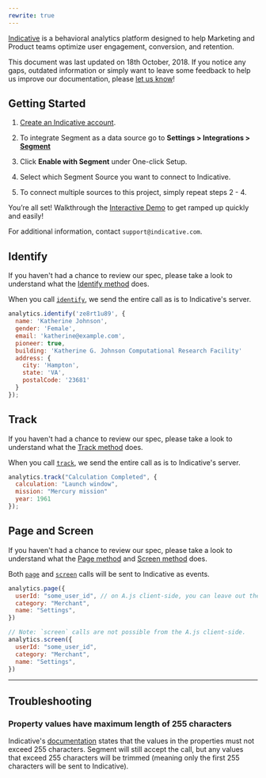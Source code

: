 ```yaml
---
rewrite: true
---
```


[Indicative]( https://app.indicative.com/#/login/register?utm_source=partners&utm_medium=segment&utm_campaign=integration) is a behavioral analytics platform designed to help Marketing and Product teams optimize user engagement, conversion, and retention. 

This document was last updated on 18th October, 2018. If you notice any gaps, outdated information or simply want to leave some feedback to help us improve our documentation, please [let us know](https://segment.com/help/contact)!

## Getting Started

<!-- {{>connection-modes}} -->

1. [Create an Indicative account](https://app.indicative.com/#/login/register?utm_source=partners&utm_medium=segment&utm_campaign=integration).

2. To integrate Segment as a data source go to **Settings > Integrations > [Segment](https://app.indicative.com/#/onboarding/segment?utm_source=partners&utm_medium=segment&utm_campaign=integration)**

3. Click **Enable with Segment** under One-click Setup.

4. Select which Segment Source you want to connect to Indicative.

5. To connect multiple sources to this project, simply repeat steps 2 - 4. 

You’re all set! Walkthrough the [Interactive Demo](https://app.indicative.com/#/onboard/tutorial?utm_source=partners&utm_medium=segment&utm_campaign=integration) to get ramped up quickly and easily!

For additional information, contact `support@indicative.com`. 



## Identify

If you haven't had a chance to review our spec, please take a look to understand what the [Identify method](https://segment.com/docs/spec/identify/) does. 

When you call [`identify`](/docs/spec/identify/), we send the entire call as is to Indicative's server.

```javascript
analytics.identify('ze8rt1u89', {
  name: 'Katherine Johnson',
  gender: 'Female',
  email: 'katherine@example.com',
  pioneer: true,
  building: 'Katherine G. Johnson Computational Research Facility'
  address: {
    city: 'Hampton',
    state: 'VA',
    postalCode: '23681'
  }
});
```

## Track

If you haven't had a chance to review our spec, please take a look to understand what the [Track method](https://segment.com/docs/spec/track/) does.

When you call [`track`](/docs/spec/track/), we send the entire call as is to Indicative's server.

```javascript
analytics.track("Calculation Completed", {
  calculation: "Launch window", 
  mission: "Mercury mission"
  year: 1961
});
```

## Page and Screen

If you haven't had a chance to review our spec, please take a look to understand what the [Page method](https://segment.com/docs/spec/page/) and [Screen method](https://segment.com/docs/spec/page/) does.

Both [`page`](/docs/spec/page/) and [`screen`](/docs/spec/screen/) calls will be sent to Indicative as events.

```js
analytics.page({
  userId: "some_user_id", // on A.js client-side, you can leave out the `userId`
  category: "Merchant",
  name: "Settings",
})

// Note: `screen` calls are not possible from the A.js client-side.
analytics.screen({
  userId: "some_user_id",
  category: "Merchant",
  name: "Settings",
})
```

- - -

## Troubleshooting

### Property values have maximum length of 255 characters

Indicative's [documentation](https://support.indicative.com/hc/en-us/articles/360004149152-REST-API-Track-Events?utm_source=partners&utm_medium=segment&utm_campaign=integration) states that the values in the properties must not exceed 255 characters. Segment will still accept the call, but any values that exceed 255 characters will be trimmed (meaning only the first 255 characters will be sent to Indicative).
